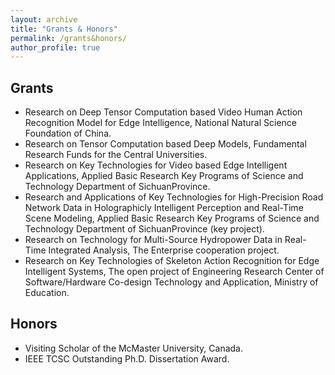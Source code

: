 ```yaml
---
layout: archive
title: "Grants & Honors"
permalink: /grants&honors/
author_profile: true
---
```


## Grants

* Research on Deep Tensor Computation based Video Human Action Recognition Model for Edge Intelligence, National Natural Science Foundation of China.
* Research on Tensor Computation based Deep Models, Fundamental Research Funds for the Central Universities.
* Research on Key Technologies for Video based Edge Intelligent Applications, Applied Basic Research Key Programs of Science and Technology Department of SichuanProvince.
* Research and Applications of Key Technologies for High-Precision Road Network Data in Holographicly Intelligent Perception and Real-Time Scene Modeling, Applied Basic Research Key Programs of Science and Technology Department of SichuanProvince (key project).
* Research on Technology for Multi-Source Hydropower Data in Real-Time Integrated Analysis, The Enterprise cooperation project.
* Research on Key Technologies of Skeleton Action Recognition for Edge Intelligent Systems, The open project of Engineering Research Center of Software/Hardware Co-design Technology and Application, Ministry of Education.

## Honors

* Visiting Scholar of the McMaster University, Canada.
* IEEE TCSC Outstanding Ph.D. Dissertation Award.
